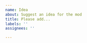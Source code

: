 ```yaml
---
name: Idea
about: Suggest an idea for the mod
title: Please add...
labels: ''
assignees: ''

---
```



